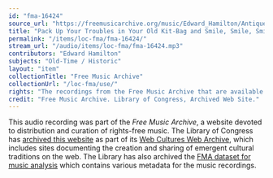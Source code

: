 ```yaml
---
id: "fma-16424"
source_url: "https://freemusicarchive.org/music/Edward_Hamilton/Antique_Phonograph_Music_Program_09232008/Edward_Hamilton_-_Pack_Up_Your_Troubles_in_Your_Old_Kit_Bag_and_Smilemp3_1171"
title: "Pack Up Your Troubles in Your Old Kit-Bag and Smile, Smile, Smile"
permalink: "/items/loc-fma/fma-16424/"
stream_url: "/audio/items/loc-fma/fma-16424.mp3"
contributors: "Edward Hamilton"
subjects: "Old-Time / Historic"
layout: "item"
collectionTitle: "Free Music Archive"
collectionUrl: "/loc-fma/use/"
rights: "The recordings from the Free Music Archive that are available on Citizen DJ have a CC0 1.0 Universal License (Public Domain Dedication) which means you can copy, modify, distribute and perform the work, even for commercial purposes, all without asking permission."
credit: "Free Music Archive. Library of Congress, Archived Web Site."
---
```


This audio recording was part of the _Free Music Archive_, a website devoted to distribution and curation of rights-free music. The Library of Congress has [archived this website](https://www.loc.gov/item/lcwaN0026492/) as part of its [Web Cultures Web Archive](https://www.loc.gov/collections/web-cultures-web-archive/about-this-collection/), which includes sites documenting the creation and sharing of emergent cultural traditions on the web. The Library has also archived the [FMA dataset for music analysis](https://catalog.loc.gov/vwebv/search?searchCode=LCCN&searchArg=2018655052&searchType=1&permalink=y) which contains various metadata for the music recordings.